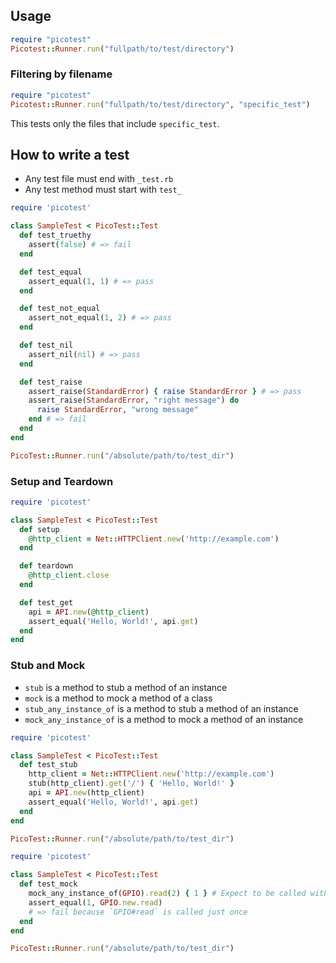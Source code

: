 ## Usage

```ruby
require "picotest"
Picotest::Runner.run("fullpath/to/test/directory")
```

### Filtering by filename

```ruby
require "picotest"
Picotest::Runner.run("fullpath/to/test/directory", "specific_test")
```

This tests only the files that include `specific_test`.

## How to write a test

- Any test file must end with `_test.rb`
- Any test method must start with `test_`

```ruby
require 'picotest'

class SampleTest < PicoTest::Test
  def test_truethy
    assert(false) # => fail
  end

  def test_equal
    assert_equal(1, 1) # => pass
  end

  def test_not_equal
    assert_not_equal(1, 2) # => pass
  end

  def test_nil
    assert_nil(nil) # => pass
  end

  def test_raise
    assert_raise(StandardError) { raise StandardError } # => pass
    assert_raise(StandardError, "right message") do
      raise StandardError, "wrong message"
    end # => fail
  end
end

PicoTest::Runner.run("/absolute/path/to/test_dir")
```

### Setup and Teardown

```ruby
require 'picotest'

class SampleTest < PicoTest::Test
  def setup
    @http_client = Net::HTTPClient.new('http://example.com')
  end

  def teardown
    @http_client.close
  end

  def test_get
    api = API.new(@http_client)
    assert_equal('Hello, World!', api.get)
  end
end
```

### Stub and Mock

- `stub` is a method to stub a method of an instance
- `mock` is a method to mock a method of a class
- `stub_any_instance_of` is a method to stub a method of an instance
- `mock_any_instance_of` is a method to mock a method of an instance

```ruby
require 'picotest'

class SampleTest < PicoTest::Test
  def test_stub
    http_client = Net::HTTPClient.new('http://example.com')
    stub(http_client).get('/') { 'Hello, World!' }
    api = API.new(http_client)
    assert_equal('Hello, World!', api.get)
  end
end

PicoTest::Runner.run("/absolute/path/to/test_dir")
```

```ruby
require 'picotest'

class SampleTest < PicoTest::Test
  def test_mock
    mock_any_instance_of(GPIO).read(2) { 1 } # Expect to be called with 2
    assert_equal(1, GPIO.new.read)
    # => fail because `GPIO#read` is called just once
  end
end

PicoTest::Runner.run("/absolute/path/to/test_dir")
```
